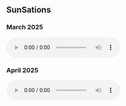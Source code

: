 ## SunSations

### March 2025

<audio controls>
    <h2>SunSations March 2025</h2>
    <source src="sunsations-march-2025.mp3" type="audio/mpeg">
    Your browser does not support the audio element.
</audio>

### April 2025

<audio controls>
    <h2>SunSations April 2025</h2>
    <source src="sunsations-april-2025.mp3" type="audio/mpeg">
    Your browser does not support the audio element.
</audio>
